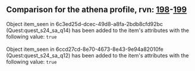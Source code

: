 ## Comparison for the athena profile, rvn: [198](https://github.com/PRO100KatYT/FortniteProfileRevisions/tree/main/profiles/athena/198%20athena.json)-[199](https://github.com/PRO100KatYT/FortniteProfileRevisions/tree/main/profiles/athena/199%20athena.json)

Object item_seen in 6c3ed25d-dcec-49d8-a8fa-2bdb8cfd92bc (Quest:quest_s24_sa_q14) has been added to the item's attributes with the following value: `true`
<br><br>
Object item_seen in 6ccd27cd-8e70-4673-8e43-9e94a82010fe (Quest:quest_s24_sa_q12) has been added to the item's attributes with the following value: `true`
<br><br>
